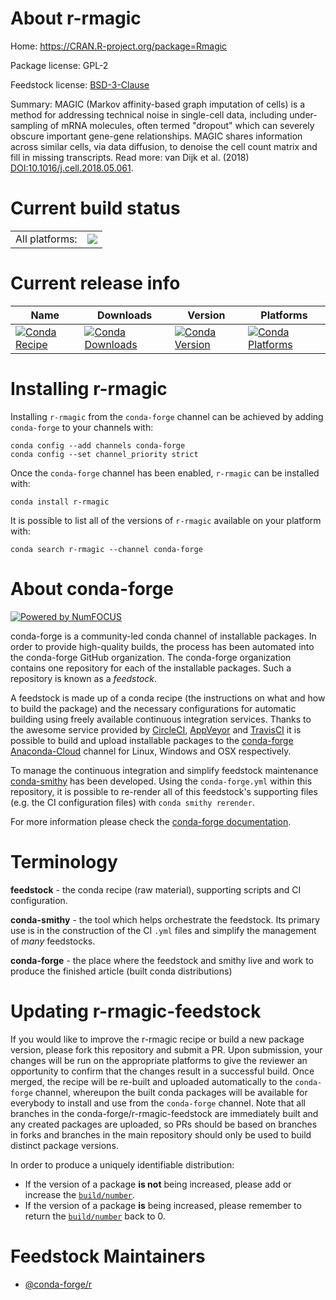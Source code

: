 About r-rmagic
==============

Home: https://CRAN.R-project.org/package=Rmagic

Package license: GPL-2

Feedstock license: [BSD-3-Clause](https://github.com/conda-forge/r-rmagic-feedstock/blob/master/LICENSE.txt)

Summary: MAGIC (Markov affinity-based graph imputation of cells) is a method for addressing technical noise in single-cell data, including under-sampling of mRNA molecules, often termed "dropout" which can severely obscure important gene-gene relationships. MAGIC shares information across similar cells, via data diffusion, to denoise the cell count matrix and fill in missing transcripts. Read more: van Dijk et al. (2018) <DOI:10.1016/j.cell.2018.05.061>.

Current build status
====================


<table><tr><td>All platforms:</td>
    <td>
      <a href="https://dev.azure.com/conda-forge/feedstock-builds/_build/latest?definitionId=6758&branchName=master">
        <img src="https://dev.azure.com/conda-forge/feedstock-builds/_apis/build/status/r-rmagic-feedstock?branchName=master">
      </a>
    </td>
  </tr>
</table>

Current release info
====================

| Name | Downloads | Version | Platforms |
| --- | --- | --- | --- |
| [![Conda Recipe](https://img.shields.io/badge/recipe-r--rmagic-green.svg)](https://anaconda.org/conda-forge/r-rmagic) | [![Conda Downloads](https://img.shields.io/conda/dn/conda-forge/r-rmagic.svg)](https://anaconda.org/conda-forge/r-rmagic) | [![Conda Version](https://img.shields.io/conda/vn/conda-forge/r-rmagic.svg)](https://anaconda.org/conda-forge/r-rmagic) | [![Conda Platforms](https://img.shields.io/conda/pn/conda-forge/r-rmagic.svg)](https://anaconda.org/conda-forge/r-rmagic) |

Installing r-rmagic
===================

Installing `r-rmagic` from the `conda-forge` channel can be achieved by adding `conda-forge` to your channels with:

```
conda config --add channels conda-forge
conda config --set channel_priority strict
```

Once the `conda-forge` channel has been enabled, `r-rmagic` can be installed with:

```
conda install r-rmagic
```

It is possible to list all of the versions of `r-rmagic` available on your platform with:

```
conda search r-rmagic --channel conda-forge
```


About conda-forge
=================

[![Powered by NumFOCUS](https://img.shields.io/badge/powered%20by-NumFOCUS-orange.svg?style=flat&colorA=E1523D&colorB=007D8A)](http://numfocus.org)

conda-forge is a community-led conda channel of installable packages.
In order to provide high-quality builds, the process has been automated into the
conda-forge GitHub organization. The conda-forge organization contains one repository
for each of the installable packages. Such a repository is known as a *feedstock*.

A feedstock is made up of a conda recipe (the instructions on what and how to build
the package) and the necessary configurations for automatic building using freely
available continuous integration services. Thanks to the awesome service provided by
[CircleCI](https://circleci.com/), [AppVeyor](https://www.appveyor.com/)
and [TravisCI](https://travis-ci.com/) it is possible to build and upload installable
packages to the [conda-forge](https://anaconda.org/conda-forge)
[Anaconda-Cloud](https://anaconda.org/) channel for Linux, Windows and OSX respectively.

To manage the continuous integration and simplify feedstock maintenance
[conda-smithy](https://github.com/conda-forge/conda-smithy) has been developed.
Using the ``conda-forge.yml`` within this repository, it is possible to re-render all of
this feedstock's supporting files (e.g. the CI configuration files) with ``conda smithy rerender``.

For more information please check the [conda-forge documentation](https://conda-forge.org/docs/).

Terminology
===========

**feedstock** - the conda recipe (raw material), supporting scripts and CI configuration.

**conda-smithy** - the tool which helps orchestrate the feedstock.
                   Its primary use is in the construction of the CI ``.yml`` files
                   and simplify the management of *many* feedstocks.

**conda-forge** - the place where the feedstock and smithy live and work to
                  produce the finished article (built conda distributions)


Updating r-rmagic-feedstock
===========================

If you would like to improve the r-rmagic recipe or build a new
package version, please fork this repository and submit a PR. Upon submission,
your changes will be run on the appropriate platforms to give the reviewer an
opportunity to confirm that the changes result in a successful build. Once
merged, the recipe will be re-built and uploaded automatically to the
`conda-forge` channel, whereupon the built conda packages will be available for
everybody to install and use from the `conda-forge` channel.
Note that all branches in the conda-forge/r-rmagic-feedstock are
immediately built and any created packages are uploaded, so PRs should be based
on branches in forks and branches in the main repository should only be used to
build distinct package versions.

In order to produce a uniquely identifiable distribution:
 * If the version of a package **is not** being increased, please add or increase
   the [``build/number``](https://docs.conda.io/projects/conda-build/en/latest/resources/define-metadata.html#build-number-and-string).
 * If the version of a package **is** being increased, please remember to return
   the [``build/number``](https://docs.conda.io/projects/conda-build/en/latest/resources/define-metadata.html#build-number-and-string)
   back to 0.

Feedstock Maintainers
=====================

* [@conda-forge/r](https://github.com/conda-forge/r/)

